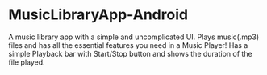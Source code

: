 # MusicLibraryApp-Android
A music library app with a simple and uncomplicated UI. Plays music(.mp3) files and has all the essential features you need in a Music Player! 
Has a simple Playback bar with Start/Stop button and shows the duration of the file played.
